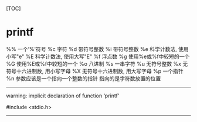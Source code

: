 [TOC]

# printf




%% 一个’%'符号
%c 字符
%d 带符号整数
%i 带符号整数
%e 科学计数法, 使用小写"e"
%E 科学计数法, 使用大写"E"
%f 浮点数
%g 使用%e或%f中较短的一个
%G 使用%E或%f中较短的一个
%o 八进制
%s 一串字符
%u 无符号整数
%x 无符号十六进制数, 用小写字母
%X 无符号十六进制数, 用大写字母
%p 一个指针
%n 参数应该是一个指向一个整数的指针
指向的是字符数放置的位置






-----------------------------------------------------------------------
warning: implicit declaration of function ‘printf’

#include <stdio.h>

-----------------------------------------------------------------------





